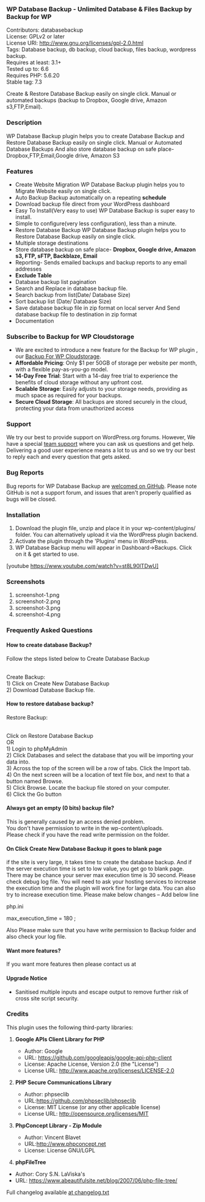 ### WP Database Backup - Unlimited Database & Files Backup by Backup for WP
Contributors: databasebackup  
License: GPLv2 or later  
License URI: http://www.gnu.org/licenses/gpl-2.0.html  
Tags: Database backup, db backup, cloud backup, files backup, wordpress backup.  
Requires at least: 3.1+  
Tested up to: 6.6  
Requires PHP: 5.6.20  
Stable tag: 7.3  

Create & Restore Database Backup easily on single click. Manual or automated backups (backup to Dropbox, Google drive, Amazon s3,FTP,Email).

### Description

WP Database Backup plugin helps you to create Database Backup and Restore Database Backup easily on single click. Manual or Automated Database Backups And also store database backup on safe place- Dropbox,FTP,Email,Google drive, Amazon S3

### Features

<ul>
<li>Create Website Migration
WP Database Backup plugin helps you to Migrate Website easily on single click.</li>

<li>Auto Backup
Backup automatically on a repeating <strong>schedule</strong></li>

<li>Download backup file direct from your WordPress dashboard</li>

<li>Easy To Install(Very easy to use)
WP Database Backup is super easy to install. </li>

<li>Simple to configure(very less configuration), less than a minute.</li>

<li>Restore Database Backup
WP Database Backup plugin helps you to Restore Database Backup easily on single click.</li>
<li>Multiple storage destinations</li>
<li>Store database backup on safe place- <strong> Dropbox, Google drive, Amazon s3, FTP, sFTP, Backblaze, Email</strong></li>
<li>Reporting- Sends emailed backups and backup reports to any email addresses</li>
<li><strong>Exclude Table</strong></li>
<li>Database backup list pagination</li>
<li>Search and Replace in database backup file.</li>
<li>Search backup from list(Date/ Database Size)</li>
<li>Sort backup list (Date/ Database Size)</li>
<li>Save database backup file in zip format on local server And Send database backup file to destination in zip format</li>
<li>Documentation</li>
</ul>

### Subscribe to Backup for WP Cloudstorage

<ul>
<li>We are excited to introduce a new feature for the Backup for WP plugin , our <a target="_blank" href="https://backupforwp.com/register">Backup For WP Cloudstorage</a>. </li>
<li><strong>Affordable Pricing</strong>: Only $1 per 50GB of storage per website per month, with a flexible pay-as-you-go model. </li>
<li><strong>14-Day Free Trial</strong>: Start with a 14-day free trial to experience the benefits of cloud storage without any upfront cost.  </li>
<li><strong>Scalable Storage</strong>: Easily adjusts to your storage needs, providing as much space as required for your backups. </li>
<li><strong>Secure Cloud Storage</strong>: All backups are stored securely in the cloud, protecting your data from unauthorized access </li>

</ul>

### Support

We try our best to provide support on WordPress.org forums. However, We have a special [team support](https://magazine3.company/contact/) where you can ask us questions and get help. Delivering a good user experience means a lot to us and so we try our best to reply each and every question that gets asked.

### Bug Reports

Bug reports for WP Database Backup  are [welcomed on GitHub](https://github.com/ahmedkaludi/wp-database-backup). Please note GitHub is not a support forum, and issues that aren't properly qualified as bugs will be closed.


### Installation

1. Download the plugin file, unzip and place it in your wp-content/plugins/ folder. You can alternatively upload it via the WordPress plugin backend.
2. Activate the plugin through the 'Plugins' menu in WordPress.
3. WP Database Backup menu will appear in Dashboard->Backups. Click on it & get started to use.

[youtube https://www.youtube.com/watch?v=st8L90lTDwU]

### Screenshots

1. screenshot-1.png
2. screenshot-2.png
3. screenshot-3.png
4. screenshot-4.png

### Frequently Asked Questions

 #### How to  create database Backup?

 Follow the steps listed below to Create Database Backup

  <br>Create Backup:
  <br>1) Click on Create New Database Backup
  <br>2) Download Database Backup file.

#### How to restore database backup?

  Restore Backup:

  <br>Click on Restore Database Backup
  <br>OR
  <br>1) Login to phpMyAdmin
  <br>2) Click Databases and select the database that you will be importing your data into.
  <br>3) Across the top of the screen will be a row of tabs. Click the Import tab.
  <br>4) On the next screen will be a location of text file box, and next to that a button named Browse.
  <br>5) Click Browse. Locate the backup file stored on your computer.
  <br>6) Click the Go button

#### Always get an empty (0 bits) backup file?

 This is generally caused by an access denied problem.
 <br>You don't have permission to write in the wp-content/uploads.
 <br>Please check if you have the read write permission on the folder.

#### On Click Create New Database Backup it goes to blank page

if the site is very large, it takes time to create the database backup. And if the server execution time is set to low value, you get go to blank page.
There may be chance your server max execution time is 30 second. Please check debug log file.
You will need to ask your hosting services to increase the execution time and the plugin will work fine for large data.
You can also try to increase execution time. Please make below changes – Add below line

php.ini

max_execution_time = 180 ;

Also Please make sure that you have write permission to Backup folder and also check your log file.

#### Want more features?

 If you want more features then please contact us at 


#### Upgrade Notice

* Sanitised multiple inputs and escape output to remove further risk of cross site script security.

### Credits

This plugin uses the following third-party libraries:

1. <strong> Google APIs Client Library for PHP </strong>
   - Author: Google
   - URL: https://github.com/googleapis/google-api-php-client
   - License: Apache License, Version 2.0 (the "License")
   - License URL: http://www.apache.org/licenses/LICENSE-2.0

2. <strong> PHP Secure Communications Library </strong>
   - Author: phpseclib
   - URL:https://github.com/phpseclib/phpseclib
   - License: MIT License (or any other applicable license)
   - License URL: http://opensource.org/licenses/MIT

3. <strong>PhpConcept Library - Zip Module </strong>
   - Author: Vincent Blavet
   - URL:http://www.phpconcept.net
   - License: License GNU/LGPL

4.  <strong>phpFileTree </strong>
   - Author: Cory S.N. LaViska's
   - URL: https://www.abeautifulsite.net/blog/2007/06/php-file-tree/

Full changelog available [ at changelog.txt](https://plugins.svn.wordpress.org/wp-database-backup/trunk/changelog.txt)